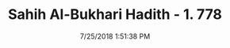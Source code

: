 ---
title        : "Sahih Al-Bukhari Hadith - 1. 778"
date         : 7/25/2018 1:51:38 PM
draft        : false
type         : "hadith"
layout       : "hadith"
BookCode     : "SHB"
VolumeNumber : "1"
HadithNumber : "778"
categories  :  ["Prayer Characteristics-Wrapping clothes properly in prayer"]
tags  :  ["Sahl bin Sad"]
---